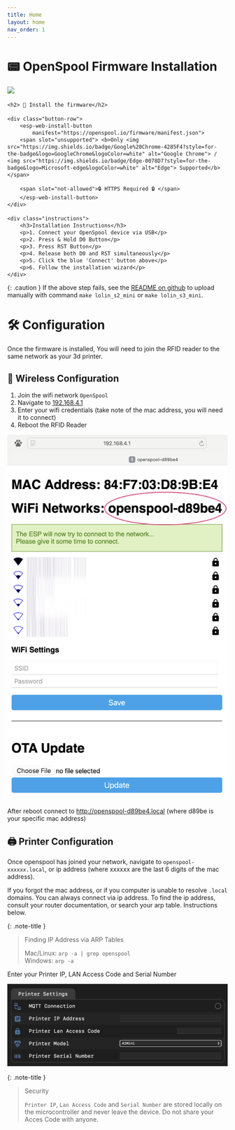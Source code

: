 ```yaml
---
title: Home
layout: home
nav_order: 1
---
```


# 📟 OpenSpool Firmware Installation

![](https://img.shields.io/badge/openspool-1.11.4-magenta)

<div class="install-container">
    <script type="module" src="https://unpkg.com/esp-web-tools@8.0.6/dist/web/install-button.js"></script>

    <h2> 🔩 Install the firmware</h2>
    
    <div class="button-row">
        <esp-web-install-button 
            manifest="https://openspool.io/firmware/manifest.json">
        <span slot="unsupported"> <b>Only <img src="https://img.shields.io/badge/Google%20Chrome-4285F4?style=for-the-badge&logo=GoogleChrome&logoColor=white" alt="Google Chrome"> / <img src="https://img.shields.io/badge/Edge-0078D7?style=for-the-badge&logo=Microsoft-edge&logoColor=white" alt="Edge"> Supported</b> </span>

        <span slot="not-allowed">🔒 HTTPS Required 🔒 </span>
        </esp-web-install-button>
    </div>

    <div class="instructions">
        <h3>Installation Instructions</h3>
        <p>1. Connect your OpenSpool device via USB</p>
        <p>2. Press & Hold D0 Button</p>
        <p>3. Press RST Button</p>
        <p>4. Release both D0 and RST simultaneously</p>
        <p>5. Click the blue 'Connect' button above</p>
        <p>6. Follow the installation wizard</p>
    </div>
</div>

{: .caution }
If the above step fails, see the [README on github](https://github.com/spuder/OpenSpool) to upload manually with command `make lolin_s2_mini` or `make lolin_s3_mini`. 

# 🛠️ Configuration

Once the firmware is installed, You will need to join the RFID reader to the same network as your 3d printer. 

## 🛜 Wireless Configuration

1. Join the wifi network `OpenSpool`
2. Navigate to [192.168.4.1](http://192.168.4.1)
3. Enter your wifi credentials (take note of the mac address, you will need it to connect)
4. Reboot the RFID Reader

![](./images/wifi1.png)

After reboot connect to http://openspool-d89be4.local (where d89be is your specific mac address)


## 🖨️ Printer Configuration

Once openspool has joined your network, navigate to `openspool-xxxxxx.local`, or ip address (where xxxxxx are the last 6 digits of the mac address).

If you forgot the mac address, or if you computer is unable to resolve `.local` domains. You can always connect via ip address. To find the ip address, consult your router documentation, or search your arp table. Instructions below. 

{: .note-title } 
> Finding IP Address via ARP Tables
>
> Mac/Linux:  `arp -a | grep openspool`  
> Windows: `arp -a` 


Enter your Printer IP, LAN Access Code and Serial Number

![](./images/printersettings.png)

{: .note-title }
> Security
>
> `Printer IP`, `Lan Access Code` and `Serial Number` are stored locally on the microcontroller and never leave the device. Do not share your Acces Code with anyone. 

